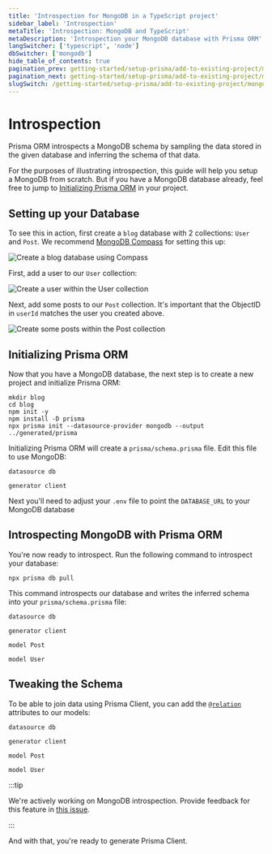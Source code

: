 ```yaml
---
title: 'Introspection for MongoDB in a TypeScript project'
sidebar_label: 'Introspection'
metaTitle: 'Introspection: MongoDB and TypeScript'
metaDescription: 'Introspection your MongoDB database with Prisma ORM'
langSwitcher: ['typescript', 'node']
dbSwitcher: ['mongodb']
hide_table_of_contents: true
pagination_prev: getting-started/setup-prisma/add-to-existing-project/mongodb/connect-your-database-typescript-mongodb
pagination_next: getting-started/setup-prisma/add-to-existing-project/mongodb/install-prisma-client-typescript-mongodb
slugSwitch: /getting-started/setup-prisma/add-to-existing-project/mongodb/introspection-
---
```


# Introspection

Prisma ORM introspects a MongoDB schema by sampling the data stored in the given database and inferring the schema of that data.

For the purposes of illustrating introspection, this guide will help you setup a MongoDB from scratch. But if you have a MongoDB database already, feel free to jump to [Initializing Prisma ORM](#initializing-prisma-orm) in your project.

## Setting up your Database

To see this in action, first create a `blog` database with 2 collections: `User` and `Post`. We recommend [MongoDB Compass](https://www.mongodb.com/products/tools/compass) for setting this up:

![Create a blog database using Compass](/img/getting-started/1-create-database.jpg)

First, add a user to our `User` collection:

![Create a user within the User collection](/img/getting-started/2-create-user.jpg)

Next, add some posts to our `Post` collection. It's important that the ObjectID in `userId` matches the user you created above.

![Create some posts within the Post collection](/img/getting-started/3-create-posts.jpg)

## Initializing Prisma ORM

Now that you have a MongoDB database, the next step is to create a new project and initialize Prisma ORM:

```terminal copy
mkdir blog
cd blog
npm init -y
npm install -D prisma
npx prisma init --datasource-provider mongodb --output ../generated/prisma
```

Initializing Prisma ORM will create a `prisma/schema.prisma` file. Edit this file to use MongoDB:

```prisma file=prisma/schema.prisma showLineNumbers
datasource db

generator client
```

Next you'll need to adjust your `.env` file to point the `DATABASE_URL` to your MongoDB database

## Introspecting MongoDB with Prisma ORM

You're now ready to introspect. Run the following command to introspect your database:

```terminal copy
npx prisma db pull
```

This command introspects our database and writes the inferred schema into your `prisma/schema.prisma` file:

```prisma file=prisma/schema.prisma showLineNumbers
datasource db

generator client

model Post

model User
```

## Tweaking the Schema

To be able to join data using Prisma Client, you can add the [`@relation`](/orm/reference/prisma-schema-reference#relation) attributes to our models:

```prisma file=prisma/schema.prisma highlight=14;add|20;add showLineNumbers
datasource db

generator client

model Post

model User
```

:::tip

We're actively working on MongoDB introspection. Provide feedback for this feature in [this issue](https://github.com/prisma/prisma/issues/8241).

:::

And with that, you're ready to generate Prisma Client.
